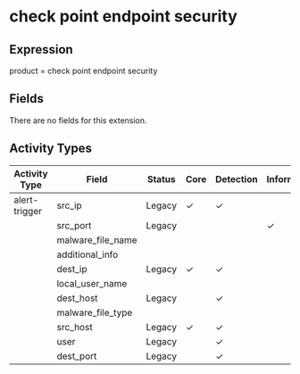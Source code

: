 check point endpoint security
=============================

Expression
----------

product = check point endpoint security

Fields
------

There are no fields for this extension.

Activity Types
--------------

| Activity Type | Field             | Status | Core     | Detection | Informational |
| ------------- | ----------------- | ------ | -------- | --------- | ------------- |
| alert-trigger | src_ip            | Legacy | &#10003; | &#10003;  |               |
|               | src_port          | Legacy |          |           | &#10003;      |
|               | malware_file_name |        |          |           |               |
|               | additional_info   |        |          |           |               |
|               | dest_ip           | Legacy | &#10003; | &#10003;  |               |
|               | local_user_name   |        |          |           |               |
|               | dest_host         | Legacy |          | &#10003;  |               |
|               | malware_file_type |        |          |           |               |
|               | src_host          | Legacy | &#10003; | &#10003;  |               |
|               | user              | Legacy |          | &#10003;  |               |
|               | dest_port         | Legacy |          | &#10003;  |               |

